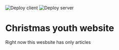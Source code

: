![Deploy client](https://github.com/ke-community/platform/workflows/Deploy%20client/badge.svg?branch=master)
![Deploy server](https://github.com/ke-community/platform/workflows/Deploy%20server/badge.svg?branch=master)

# Christmas youth website

Right now this wesbsite has only articles
